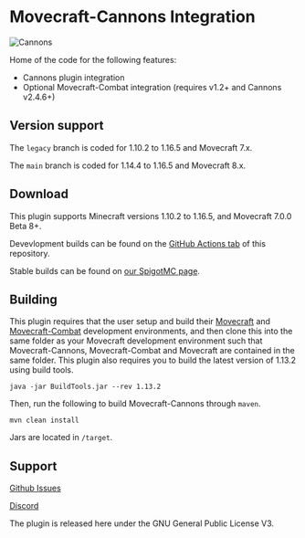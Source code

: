 # Movecraft-Cannons Integration
![Cannons](https://github.com/TylerS1066/Movecraft-Cannons/actions/workflows/maven.yml/badge.svg)

Home of the code for the following features:
 - Cannons plugin integration
 - Optional Movecraft-Combat integration (requires v1.2+ and Cannons v2.4.6+)

## Version support
The `legacy` branch is coded for 1.10.2 to 1.16.5 and Movecraft 7.x.

The `main` branch is coded for 1.14.4 to 1.16.5 and Movecraft 8.x.

## Download

This plugin supports Minecraft versions 1.10.2 to 1.16.5, and Movecraft 7.0.0 Beta 8+.

Devevlopment builds can be found on the [GitHub Actions tab](https://github.com/TylerS1066/Movecraft-Cannons/actions) of this repository.

Stable builds can be found on [our SpigotMC page](https://www.spigotmc.org/resources/movecraft-combat.81574/).

## Building
This plugin requires that the user setup and build their [Movecraft](https://github.com/APDevTeam/Movecraft) and [Movecraft-Combat](https://github.com/TylerS1066/Movecraft-Combat) development environments, and then clone this into the same folder as your Movecraft development environment such that Movecraft-Cannons, Movecraft-Combat and Movecraft are contained in the same folder.
This plugin also requires you to build the latest version of 1.13.2 using build tools.

```
java -jar BuildTools.jar --rev 1.13.2
```

Then, run the following to build Movecraft-Cannons through `maven`.
```
mvn clean install
```
Jars are located in `/target`.


## Support
[Github Issues](https://github.com/TylerS1066/Movecraft-Cannons/issuess)

[Discord](http://bit.ly/JoinAP-Dev)

The plugin is released here under the GNU General Public License V3. 
